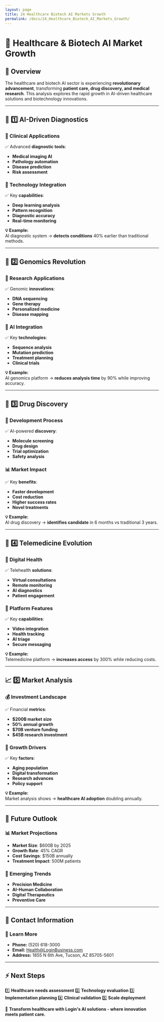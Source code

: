```yaml
---
layout: page
title: 24 Healthcare Biotech AI Markets Growth
permalink: /docs/24_Healthcare_Biotech_AI_Markets_Growth/
---
```

# 🏥 Healthcare & Biotech AI Market Growth

## 📌 Overview
The healthcare and biotech AI sector is experiencing **revolutionary advancement**, transforming **patient care, drug discovery, and medical research**. This analysis explores the rapid growth in AI-driven healthcare solutions and biotechnology innovations.

---

## 🔬 1️⃣ AI-Driven Diagnostics
### **🎯 Clinical Applications**
✅ Advanced **diagnostic tools**:
- **Medical imaging AI**
- **Pathology automation**
- **Disease prediction**
- **Risk assessment**

### **🧬 Technology Integration**
✅ Key **capabilities**:
- **Deep learning analysis**
- **Pattern recognition**
- **Diagnostic accuracy**
- **Real-time monitoring**

**💡 Example:**  
AI diagnostic system → **detects conditions** 40% earlier than traditional methods.

---

## 🧬 2️⃣ Genomics Revolution
### **🔬 Research Applications**
✅ Genomic **innovations**:
- **DNA sequencing**
- **Gene therapy**
- **Personalized medicine**
- **Disease mapping**

### **🔄 AI Integration**
✅ Key **technologies**:
- **Sequence analysis**
- **Mutation prediction**
- **Treatment planning**
- **Clinical trials**

**💡 Example:**  
AI genomics platform → **reduces analysis time** by 90% while improving accuracy.

---

## 💊 3️⃣ Drug Discovery
### **🧪 Development Process**
✅ AI-powered **discovery**:
- **Molecule screening**
- **Drug design**
- **Trial optimization**
- **Safety analysis**

### **📊 Market Impact**
✅ Key **benefits**:
- **Faster development**
- **Cost reduction**
- **Higher success rates**
- **Novel treatments**

**💡 Example:**  
AI drug discovery → **identifies candidate** in 6 months vs traditional 3 years.

---

## 🏥 4️⃣ Telemedicine Evolution
### **📱 Digital Health**
✅ Telehealth **solutions**:
- **Virtual consultations**
- **Remote monitoring**
- **AI diagnostics**
- **Patient engagement**

### **🔄 Platform Features**
✅ Key **capabilities**:
- **Video integration**
- **Health tracking**
- **AI triage**
- **Secure messaging**

**💡 Example:**  
Telemedicine platform → **increases access** by 300% while reducing costs.

---

## 📈 5️⃣ Market Analysis
### **💰 Investment Landscape**
✅ Financial **metrics**:
- **$200B market size**
- **50% annual growth**
- **$70B venture funding**
- **$45B research investment**

### **🎯 Growth Drivers**
✅ Key **factors**:
- **Aging population**
- **Digital transformation**
- **Research advances**
- **Policy support**

**💡 Example:**  
Market analysis shows → **healthcare AI adoption** doubling annually.

---

## 🔮 Future Outlook
### **📊 Market Projections**
- **Market Size**: $600B by 2025
- **Growth Rate**: 45% CAGR
- **Cost Savings**: $150B annually
- **Treatment Impact**: 500M patients

### **🚀 Emerging Trends**
- **Precision Medicine**
- **AI-Human Collaboration**
- **Digital Therapeutics**
- **Preventive Care**

---

## 📍 Contact Information
### **🏢 Learn More**
- **Phone:** (520) 618-3000
- **Email:** Health@LoginBusiness.com
- **Address:** 1855 N 6th Ave, Tucson, AZ 85705-5601

---

## ⚡ Next Steps
1️⃣ **Healthcare needs assessment**
2️⃣ **Technology evaluation**
3️⃣ **Implementation planning**
4️⃣ **Clinical validation**
5️⃣ **Scale deployment**

🚀 **Transform healthcare with Login's AI solutions - where innovation meets patient care.** 
